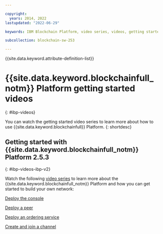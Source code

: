 ```yaml
---

copyright:
  years: 2014, 2022
lastupdated: "2022-06-29"

keywords: IBM Blockchain Platform, video series, videos, getting started videos, demo videos

subcollection: blockchain-sw-253

---
```


{{site.data.keyword.attribute-definition-list}}

# {{site.data.keyword.blockchainfull_notm}} Platform getting started videos
{: #ibp-videos}

You can watch the getting started video series to learn more about how to use {{site.data.keyword.blockchainfull}} Platform.
{: shortdesc}

## Getting started with {{site.data.keyword.blockchainfull_notm}} Platform 2.5.3
{: #ibp-videos-ibp-v2}

Watch the following [video series](https://developer.ibm.com/series/ibm-blockchain-platform-console-video-series/) to learn more about the {{site.data.keyword.blockchainfull_notm}} Platform and how you can get started to build your own network: 

[Deploy the console](https://developer.ibm.com/videos/ibm-blockchain-platform-tutorial-overview-and-kubernetes-cluster-deployment/)

[Deploy a peer](https://developer.ibm.com/videos/deploy-a-peer-on-the-ibm-blockchain-platform/)

[Deploy an ordering service](https://developer.ibm.com/videos/deploy-an-ordering-service-on-the-ibm-blockchain-platform/)

[Create and join a channel](https://developer.ibm.com/videos/create-and-join-a-channel-on-the-ibm-blockchain-platform/)

